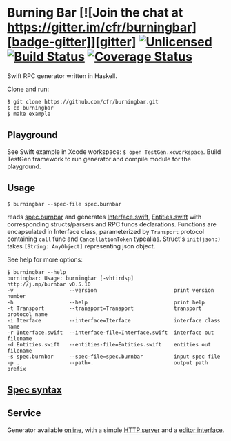 # Burning Bar [![Join the chat at https://gitter.im/cfr/burningbar][badge-gitter]][gitter] [![Unlicensed][badge-license]][license] [![Build Status][badge-travis]][travis] [![Coverage Status](https://coveralls.io/repos/cfr/burningbar/badge.svg)](https://coveralls.io/r/cfr/burningbar)

<!-- [![Available on Hackage][badge-hackage]][hackage] [![Gratipay](http://img.shields.io/gratipay/cfr.svg)][gratipay] -->

Swift RPC generator written in Haskell.

Clone and run:

    $ git clone https://github.com/cfr/burningbar.git
    $ cd burningbar
    $ make example

## Playground

See Swift example in Xcode workspace: `$ open TestGen.xcworkspace`.
Build TestGen framework to run generator and compile module for the playground.

## Usage

    $ burningbar --spec-file spec.burnbar

reads [spec.burnbar][Spec] and generates [Interface.swift][], [Entities.swift][] with
corresponding structs/parsers and RPC funcs declarations. Functions are encapsulated
in Interface class, parameterized by `Transport` protocol containing `call` func
and `CancellationToken` typealias. Struct's `init(json:)` takes `[String: AnyObject]`
representing json object.

See help for more options:

    $ burningbar --help
    burningbar: Usage: burningbar [-vhtirdsp]
    http://j.mp/burnbar v0.5.10
    -v                  --version                         print version number
    -h                  --help                            print help
    -t Transport        --transport=Transport             transport protocol name
    -i Iterface         --interface=Iterface              interface class name
    -r Interface.swift  --interface-file=Interface.swift  interface out filename
    -d Entities.swift   --entities-file=Entities.swift    entities out filename
    -s spec.burnbar     --spec-file=spec.burnbar          input spec file
    -p .                --path=.                          output path prefix

## [Spec syntax][Spec]

## Service

Generator available [online](http://cfr.pw/burnbar), with a simple [HTTP server](Service.hw)
and a [editor interface](https://github.com/cfr/cfr.github.io/blob/master/burnbar.html).

   [Interface.swift]: TestGen/Interface.swift
   [Entities.swift]: TestGen/Entities.swift
   [Spec]: spec.burnbar
   [license]: UNLICENSE
   [badge-license]: https://img.shields.io/badge/license-Unlicense-brightgreen.svg
   [badge-cabal]: https://wiki.haskell.org/wikiupload/4/43/Built-with-Cabal-light.png
   [cabal]: https://www.haskell.org/cabal
   [badge-gitter]: https://img.shields.io/badge/gitter-join%20chat-brightgreen.svg
   [gitter]: https://gitter.im/cfr/burningbar?utm_source=badge&utm_medium=badge&utm_campaign=pr-badge&utm_content=badge
   [badge-travis]: https://travis-ci.org/cfr/burningbar.svg?branch=master
   [travis]: https://travis-ci.org/cfr/burningbar
   [badge-haskell]: http://evenmere.org/~bts/haskell-logo/logo-0.svg
   [haskell]: https://haskell.org
   [badge-gratipay]: http://img.shields.io/gratipay/cfr.svg
   [gratipay]: https://www.gratipay.com/cfr
   [badge-hackage]: https://img.shields.io/hackage/v/burningbar.svg?dummy
   [hackage]: https://hackage.haskell.org/package/burningbar
   [badge-coverage]: https://coveralls.io/repos/cfr/burningbar/badge.svg
   [coverage]: https://coveralls.io/r/cfr/burningbar



